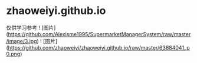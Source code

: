 # zhaoweiyi.github.io
仅供学习参考
! [图片] (https://github.com/Alexisme1995/SupermarketManagerSystem/raw/master/image/3.jpg)
! [图片] (https://github.com/zhaoweiyi/zhaoweiyi.github.io/raw/master/63884041_p0.png)

